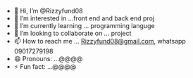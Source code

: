 - 👋 Hi, I’m @Rizzyfund08
- 👀 I’m interested in ...front end and back end proj
- 🌱 I’m currently learning ... programming languge
- 💞️ I’m looking to collaborate on ... project
- 📫 How to reach me ... Rizzyfund08@gmail.com, whatsapp 09017279198
- 😄 Pronouns: ...@@@@
- ⚡ Fun fact: ...@@@@

<!---
Rizzyfund08/Rizzyfund08 is a ✨ special ✨ repository because its `README.md` (this file) appears on your GitHub profile.
You can click the Preview link to take a look at your changes.
--->
